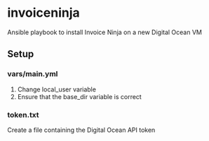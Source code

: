 # invoiceninja
Ansible playbook to install Invoice Ninja on a new Digital Ocean VM

## Setup

### vars/main.yml
1. Change local_user variable
2. Ensure that the base_dir variable is correct

### token.txt
Create a file containing the Digital Ocean API token
